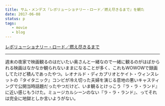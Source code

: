 ```yaml
---
title: サム・メンデス『レボリューショナリー・ロード／燃え尽きるまで』を観た
date: 2017-06-08
status: p
tags:
   - movie
   - blog
---
```


[レボリューショナリー・ロード／燃え尽きるまで](http://www.wowow.co.jp/detail/021423)

---

週末の夜家で映画観るのはだいたい奥さんと一緒なので一緒に観るのがはばかられる映画はなかなか観られないままになることが多く、これもWOWOWで録画してたけど積んであったやつ。レオナルド・ディカプリオとケイト・ウィンスレットの『タイタニック』コンビが冷え切った夫婦を演じる意地の悪いキャスティングで公開当時話題だったやつだけど、いま観るとけっこう『ラ・ラ・ランド』に近い感じもうけた。ミュージカルシーンのない『ラ・ラ・ランド』、ってそれは完全に地獄としか言いようがない。
